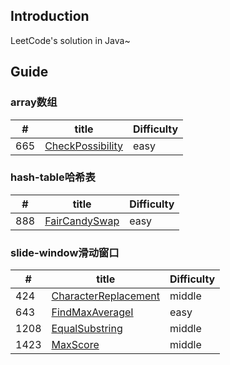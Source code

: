 ## Introduction
LeetCode's solution in Java~

## Guide
### array数组
|  #     | title                                                                                                                    |       Difficulty |
|  ----  | ----                                                                                                                     | ----             |
| 665    | [CheckPossibility](https://github.com/Marshal1996/LeetCode-Java/blob/master/docs/array/CheckPossibility.md)              |easy

### hash-table哈希表
|  #     | title                                                                                                                    |       Difficulty |
|  ----  | ----                                                                                                                     | ----             |
| 888    | [FairCandySwap](https://github.com/Marshal1996/LeetCode-Java/blob/master/docs/hashtable/FairCandySwap.md)                |easy

### slide-window滑动窗口
|  #     | title                                                                                                                    |       Difficulty |
|  ----  | ----                                                                                                                     | ----             |
| 424    | [CharacterReplacement](https://github.com/Marshal1996/LeetCode-Java/blob/master/docs/slidewindow/CharacterReplacement.md)|middle  
| 643    | [FindMaxAverageⅠ](https://github.com/Marshal1996/LeetCode-Java/blob/master/docs/slidewindow/FindMaxAverage.md)          |easy  
| 1208   | [EqualSubstring](https://github.com/Marshal1996/LeetCode-Java/blob/master/docs/slidewindow/EqualSubstring.md)            |middle  
| 1423   | [MaxScore](https://github.com/Marshal1996/LeetCode-Java/blob/master/docs/slidewindow/MaxScore.md)                        |middle  


